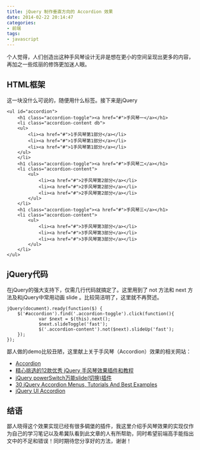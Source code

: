 ```yaml
---
title: jQuery 制作垂直方向的 Accordion 效果
date: 2014-02-22 20:14:47
categories:
- 前端
tags:
- javascript
---
```


个人觉得，人们创造出这种手风琴设计无非是想在更小的空间呈现出更多的内容，再加之一些炫丽的修饰更加迷人眼。

<!--more-->

## HTML框架
这一块没什么可说的，随便用什么标签。接下来是jQuery

    <ul id="accordion">
    	<h1 class="accordion-toggle"><a href="#">手风琴一</a></h1>
    	<li class="accordion-content db">	
        <ul>
    		<li><a href="#">1手风琴第1部分</a></li>
    		<li><a href="#">1手风琴第1部分</a></li>
    		<li><a href="#">1手风琴第1部分</a></li>
    	</ul>
    	</li>
    	<h1 class="accordion-toggle"><a href="#">手风琴二</a></h1>
    	<li class="accordion-content">
    		<ul>
    			<li><a href="#">2手风琴第2部分</a></li>
    			<li><a href="#">2手风琴第2部分</a></li>
    			<li><a href="#">2手风琴第2部分</a></li>
    		</ul>
    	</li>
    	<h1 class="accordion-toggle"><a href="#">手风琴三</a></h1>
    	<li class="accordion-content">		
    		<ul>
    			<li><a href="#">3手风琴第3部分</a></li>
    			<li><a href="#">3手风琴第3部分</a></li>
    			<li><a href="#">3手风琴第3部分</a></li>
    		</ul>
    	</li>
    </ul>

## jQuery代码
在jQuery的强大支持下，仅需几行代码就搞定了。这里用到了 not 方法和 next 方法及和jQuery中常用动画 slide 。比较简洁明了，这里就不再赘述。

    jQuery(document).ready(function($) {		
    	$('#accordion').find('.accordion-toggle').click(function(){
    			var $next = $(this).next();
    			$next.slideToggle('fast');
    			$('.accordion-content').not($next).slideUp('fast');
    	});
    });

鄙人做的demo比较丑陋，这里献上关于手风琴（Accordion）效果的相关网站：
- [Accordion](http://www.p51labs.com/accordion/)
- [精心挑选的12款优秀 jQuery 手风琴效果插件和教程](http://www.cnblogs.com/lhb25/archive/2012/08/21/jquery-accordion-tutorials.html)
- [jQuery powerSwitch万能slide(切换)插件](http://www.zhangxinxu.com/wordpress/?p=3758)
- [30 jQuery Accordion Menus, Tutorials And Best Examples](http://www.1stwebdesigner.com/freebies/jquery-accordion-menus-tutorials/)
- [jQuery UI Accordion](http://jqueryui.com/accordion/)

## 结语
鄙人晓得这个效果实现已经有很多碉堡的插件，我这里介绍手风琴效果的实现仅作为自己的学习笔记以及希冀队看到此文章的人有所帮助，同时希望前端高手能指出文中的不足和错误！同时期待您分享好的方法，谢谢！